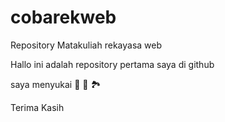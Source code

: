 # cobarekweb
Repository Matakuliah rekayasa web

Hallo ini adalah repository pertama saya di github

saya menyukai 🥛 🍔 🏞️

Terima Kasih

